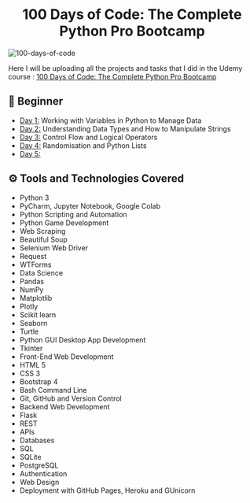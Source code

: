 <h1 align="center">100 Days of Code: The Complete Python Pro Bootcamp
</h1>

![100-days-of-code](https://repository-images.githubusercontent.com/588181932/e36ec678-7984-4cdd-8e4c-a3932772ff8e)

Here I will be uploading all the projects and tasks that I did in the Udemy course : [100 Days of Code: The Complete Python Pro Bootcamp](https://www.udemy.com/course/100-days-of-code/)


## 🔰 Beginner 
- [Day 1:](https://github.com/mrblackhearts/100-days-of-code-python-bootcamp/tree/main/day1) Working with Variables in Python to Manage Data
- [Day 2:](https://github.com/mrblackhearts/100-days-of-code-python-bootcamp/tree/main/day2) Understanding Data Types and How to Manipulate Strings
- [Day 3:](https://github.com/mrblackhearts/100-days-of-code-python-bootcamp/tree/main/day3) Control Flow and Logical Operators
- [Day 4:](https://github.com/mrblackhearts/100-days-of-code-python-bootcamp/tree/main/day4) Randomisation and Python Lists
- [Day 5:](https://github.com/mrblackhearts/100-days-of-code-python-bootcamp/tree/main/day5) 
    



## ⚙ Tools and Technologies Covered
- Python 3
- PyCharm, Jupyter Notebook, Google Colab
- Python Scripting and Automation
- Python Game Development
- Web Scraping
- Beautiful Soup
- Selenium Web Driver
- Request
- WTForms
- Data Science
- Pandas
- NumPy
- Matplotlib
- Plotly
- Scikit learn
- Seaborn
- Turtle
- Python GUI Desktop App Development
- Tkinter
- Front-End Web Development
- HTML 5
- CSS 3
- Bootstrap 4
- Bash Command Line
- Git, GitHub and Version Control
- Backend Web Development
- Flask
- REST
- APIs
- Databases
- SQL
- SQLite
- PostgreSQL
- Authentication
- Web Design
- Deployment with GitHub Pages, Heroku and GUnicorn
